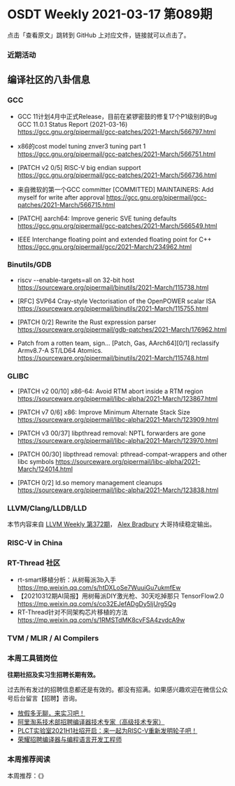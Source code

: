# OSDT Weekly 2021-03-17 第089期

点击「查看原文」跳转到 GitHub 上对应文件，链接就可以点击了。

### 近期活动

## 编译社区的八卦信息

### GCC

- GCC 11计划4月中正式Release，目前在紧锣密鼓的修复17个P1级别的Bug
  GCC 11.0.1 Status Report (2021-03-16)
  https://gcc.gnu.org/pipermail/gcc-patches/2021-March/566797.html

- x86的cost model tuning
  znver3 tuning part 1
  https://gcc.gnu.org/pipermail/gcc-patches/2021-March/566751.html

- [PATCH v2 0/5] RISC-V big endian support
  https://gcc.gnu.org/pipermail/gcc-patches/2021-March/566736.html

- 来自微软的第一个GCC committer
  [COMMITTED] MAINTAINERS: Add myself for write after approval
  https://gcc.gnu.org/pipermail/gcc-patches/2021-March/566715.html

- [PATCH] aarch64: Improve generic SVE tuning defaults
  https://gcc.gnu.org/pipermail/gcc-patches/2021-March/566549.html

- IEEE Interchange floating point and extended floating point for C++
  https://gcc.gnu.org/pipermail/gcc/2021-March/234962.html


### Binutils/GDB

- riscv --enable-targets=all on 32-bit host
  https://sourceware.org/pipermail/binutils/2021-March/115738.html

- [RFC] SVP64 Cray-style Vectorisation of the OpenPOWER scalar ISA
  https://sourceware.org/pipermail/binutils/2021-March/115755.html

- [PATCH 0/2] Rewrite the Rust expression parser
  https://sourceware.org/pipermail/gdb-patches/2021-March/176962.html

- Patch from a rotten team, sign...
  [Patch, Gas, AArch64][0/1] reclassify Armv8.7-A ST/LD64 Atomics.
  https://sourceware.org/pipermail/binutils/2021-March/115748.html

### GLIBC

- [PATCH v2 00/10] x86-64: Avoid RTM abort inside a RTM region
  https://sourceware.org/pipermail/libc-alpha/2021-March/123867.html

- [PATCH v7 0/6] x86: Improve Minimum Alternate Stack Size
  https://sourceware.org/pipermail/libc-alpha/2021-March/123909.html

- [PATCH v3 00/37] libpthread removal: NPTL forwarders are gone
  https://sourceware.org/pipermail/libc-alpha/2021-March/123970.html

- [PATCH 00/30] libpthread removal: pthread-compat-wrappers and other libc symbols
  https://sourceware.org/pipermail/libc-alpha/2021-March/124014.html

- [PATCH 0/2] ld.so memory management cleanups
  https://sourceware.org/pipermail/libc-alpha/2021-March/123838.html

### LLVM/Clang/LLDB/LLD

本节内容来自 [LLVM Weekly 第372期](http://llvmweekly.org/issue/372)，
[Alex Bradbury](https://www.linkedin.com/in/alex-bradbury/) 大哥持续稳定输出。

### RISC-V in China


### RT-Thread 社区

- rt-smart移植分析：从树莓派3b入手 https://mp.weixin.qq.com/s/htDXLoSe7WuuiGu7ukmfEw
- 【20210312期AI简报】用树莓派DIY激光枪、30天吃掉那只 TensorFlow2.0 https://mp.weixin.qq.com/s/co32EJefADgDy5IjUrg5Qg
- RT-Thread针对不同架构芯片移植的方法 https://mp.weixin.qq.com/s/1RMSTdMK8cvFSA4zvdcA9w


### TVM / MLIR / AI Compilers

### 本周工具链岗位

**往期社招及实习生招聘长期有效。**

过去所有发过的招聘信息都还是有效的。都没有招满。如果感兴趣欢迎在微信公众号后台留言【招聘】咨询。

- [放假多无聊，来实习吧！](https://mp.weixin.qq.com/s/pWjPrHtaWnzWbPfqqcX1cQ)
- [阿里淘系技术部招聘编译器技术专家（高级技术专家）](https://mp.weixin.qq.com/s/Yr_XA_L9fCI8IvhuudwTkQ)
- [PLCT实验室2021H1社招开启：来一起为RISC-V重新发明轮子吧！](https://mp.weixin.qq.com/s/9BUJ1-LbHGm-Lhs_Lavzjw)
- [荣耀招聘编译器与编程语言开发工程师](https://mp.weixin.qq.com/s/XaLAhjLP6fhj3Vl-mUjXng)

### 本周推荐阅读

本周推荐：《》
